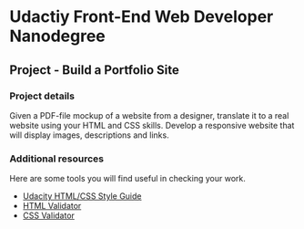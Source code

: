# Udactiy Front-End Web Developer Nanodegree

## Project - Build a Portfolio Site

### Project details

Given a PDF-file mockup of a website from a designer, translate it to a real website using your HTML and CSS skills. Develop a responsive website that will display images, descriptions and links.

### Additional resources

Here are some tools you will find useful in checking your work.

* [Udacity HTML/CSS Style Guide](http://udacity.github.io/frontend-nanodegree-styleguide/)
* [HTML Validator](http://validator.w3.org/#validate_by_input)
* [CSS Validator](https://jigsaw.w3.org/css-validator/#validate_by_input)